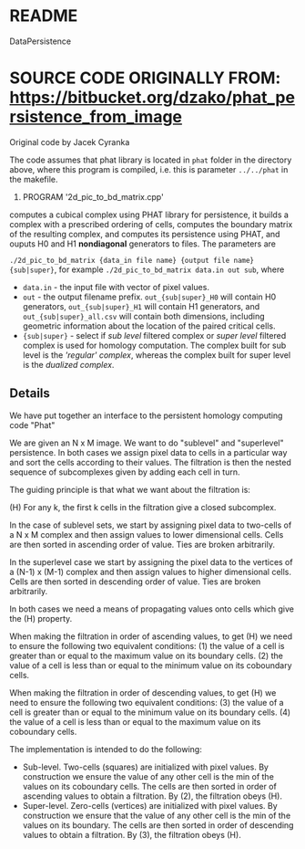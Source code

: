 # README #

DataPersistence

# SOURCE CODE ORIGINALLY FROM: https://bitbucket.org/dzako/phat_persistence_from_image

Original code by Jacek Cyranka 

The code assumes that phat library is located in `phat` folder in the directory above, where this program is compiled, i.e.
this is parameter `../../phat` in the makefile.

1. PROGRAM '2d_pic_to_bd_matrix.cpp'

computes a cubical complex using PHAT library for persistence, it builds a complex with a prescribed ordering of cells,
computes the boundary matrix of the resulting complex, and computes its persistence using PHAT, and ouputs H0 and H1 
**nondiagonal** generators to files. The parameters are 

`./2d_pic_to_bd_matrix {data_in file name} {output file name} {sub|super}`, 
for example `./2d_pic_to_bd_matrix data.in out sub`, where 

 * `data.in` - the input file with vector of pixel values.
 * `out` - the output filename prefix. `out_{sub|super}_H0` will contain H0 generators, `out_{sub|super}_H1` will contain H1 generators, and `out_{sub|super}_all.csv` will contain both dimensions, including geometric information about the location of the paired critical cells.
 * `{sub|super}` - select if *sub level* filtered complex or *super level* filtered complex is used for homology computation. The complex built for sub level is the *'regular' complex*, whereas the complex built for super level is the *dualized complex*.



## Details

We have put together an interface to the persistent homology computing code "Phat"

We are given an N x M image. We want to do "sublevel" and "superlevel" persistence. In both cases we assign pixel data to cells in a particular way and sort the cells according to their values. The filtration is then the nested sequence of subcomplexes given by adding each cell in turn.

The guiding principle is that what we want about the filtration is:

(H) For any k, the first k cells in the filtration give a closed subcomplex. 

In the case of sublevel sets, we start by assigning pixel data to two-cells of a N x M complex and then assign values to lower dimensional cells. Cells are then sorted in ascending order of value. Ties are broken arbitrarily. 

In the superlevel case we start by assigning the pixel data to the vertices of a (N-1) x (M-1) complex and then assign values to higher dimensional cells. Cells are then sorted in descending order of value. Ties are broken arbitrarily. 

In both cases we need a means of propagating values onto cells which give the (H) property.

When making the filtration in order of ascending values, to get (H) we need to ensure the following two equivalent conditions:
(1) the value of a cell is greater than or equal to the maximum value on its boundary cells.
(2) the value of a cell is less than or equal to the minimum value on its coboundary cells.

When making the filtration in order of descending values, to get (H) we need to ensure the following two equivalent conditions:
(3) the value of a cell is greater than or equal to the minimum value on its boundary cells.
(4) the value of a cell is less than or equal to the maximum value on its coboundary cells.

The implementation is intended to do the following:

* Sub-level. Two-cells (squares) are initialized with pixel values. By construction we ensure the value of any other cell is the min of the values on its coboundary cells. The cells are then sorted in order of ascending values to obtain a filtration. By (2), the filtration obeys (H). 
* Super-level. Zero-cells (vertices) are initialized with pixel values. By construction we ensure that the value of any other cell is the min of the values on its boundary. The cells are then sorted in order of descending values to obtain a filtration. By (3), the filtration obeys (H).



